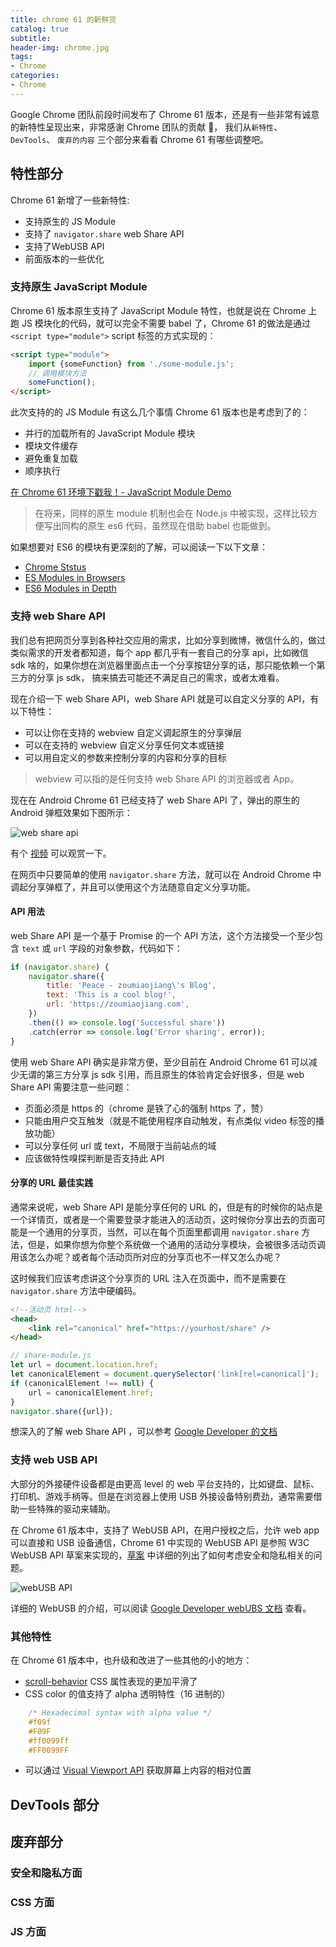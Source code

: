 ```yaml
---
title: chrome 61 的新鲜货
catalog: true
subtitle:
header-img: chrome.jpg
tags:
- Chrome
categories:
- Chrome
---
```


Google Chrome 团队前段时间发布了 Chrome 61 版本，还是有一些非常有诚意的新特性呈现出来，非常感谢 Chrome 团队的贡献 🙏， 我们从`新特性`、`DevTools`、 `废弃的内容` 三个部分来看看 Chrome 61 有哪些调整吧。

## 特性部分

Chrome 61 新增了一些新特性:

* 支持原生的 JS Module
* 支持了 `navigator.share` web Share API
* 支持了WebUSB API
* 前面版本的一些优化

### 支持原生 JavaScript Module

Chrome 61 版本原生支持了 JavaScript Module 特性，也就是说在 Chrome 上跑 JS 模块化的代码，就可以完全不需要 babel 了，Chrome 61 的做法是通过 `<script type="module">` script 标签的方式实现的：

```html
<script type="module">
    import {someFunction} from './some-module.js';
    // 调用模块方法
    someFunction();
</script>
```

此次支持的的 JS Module 有这么几个事情 Chrome 61 版本也是考虑到了的：

* 并行的加载所有的 JavaScript Module 模块
* 模块文件缓存
* 避免重复加载
* 顺序执行

[在 Chrome 61 环境下戳我！- JavaScript Module Demo](/demo/chrome/61/js-module/index.html)

> 在将来，同样的原生 module 机制也会在 Node.js 中被实现，这样比较方便写出同构的原生 es6 代码，虽然现在借助 babel 也能做到。

如果想要对 ES6 的模块有更深刻的了解，可以阅读一下以下文章：

* [Chrome Ststus](https://www.chromestatus.com/feature/5365692190687232)
* [ES Modules in Browsers](https://jakearchibald.com/2017/es-modules-in-browsers/)
* [ES6 Modules in Depth](https://ponyfoo.com/articles/es6-modules-in-depth)

### 支持 web Share API

我们总有把网页分享到各种社交应用的需求，比如分享到微博，微信什么的，做过类似需求的开发者都知道，每个 app 都几乎有一套自己的分享 api，比如微信 sdk 啥的，如果你想在浏览器里面点击一个分享按钮分享的话，那只能依赖一个第三方的分享 js sdk， 搞来搞去可能还不满足自己的需求，或者太难看。

现在介绍一下 web Share API，web Share API 就是可以自定义分享的 API，有以下特性：

* 可以让你在支持的 webview 自定义调起原生的分享弹层
* 可以在支持的 webview 自定义分享任何文本或链接
* 可以用自定义的参数来控制分享的内容和分享的目标

> webview 可以指的是任何支持 web Share API 的浏览器或者 App。

现在在 Android Chrome 61 已经支持了 web Share API 了，弹出的原生的 Android 弹框效果如下图所示：

<img src="https://user-images.githubusercontent.com/3365978/31727693-d862cc5c-b3ef-11e7-9ef8-c13d126df789.png" alt="web share api" style="border:none;"/>

有个 [视频](https://www.youtube.com/watch?v=2vJm1Gfn0ng) 可以观赏一下。

在网页中只要简单的使用 `navigator.share` 方法，就可以在 Android Chrome 中调起分享弹框了，并且可以使用这个方法随意自定义分享功能。

#### API 用法

web Share API 是一个基于 Promise 的一个 API 方法，这个方法接受一个至少包含 `text` 或 `url` 字段的对象参数，代码如下：

```js
if (navigator.share) {
    navigator.share({
        title: 'Peace - zoumiaojiang\'s Blog',
        text: 'This is a cool blog!',
        url: 'https://zoumiaojiang.com',
    })
    .then(() => console.log('Successful share'))
    .catch(error => console.log('Error sharing', error));
}
```

使用 web Share API 确实是非常方便，至少目前在 Android Chrome 61 可以减少无谓的第三方分享 js sdk 引用，而且原生的体验肯定会好很多，但是 web Share API 需要注意一些问题：

* 页面必须是 https 的（chrome 是铁了心的强制 https 了，赞）
* 只能由用户交互触发（就是不能使用程序自动触发，有点类似 video 标签的播放功能）
* 可以分享任何 url 或 text，不局限于当前站点的域
* 应该做特性嗅探判断是否支持此 API

#### 分享的 URL 最佳实践

通常来说呢，web Share API 是能分享任何的 URL 的，但是有的时候你的站点是一个详情页，或者是一个需要登录才能进入的活动页，这时候你分享出去的页面可能是一个通用的分享页，当然，可以在每个页面里都调用 `navigator.share` 方法，但是，如果你想为你整个系统做一个通用的活动分享模块，会被很多活动页调用该怎么办呢？或者每个活动页所对应的分享页也不一样又怎么办呢？

这时候我们应该考虑讲这个分享页的 URL 注入在页面中，而不是需要在 `navigator.share` 方法中硬编码。

```html
<!--活动页 html-->
<head>
    <link rel="canonical" href="https://yourhost/share" />
</head>
```

```js
// share-module.js
let url = document.location.href;
let canonicalElement = document.querySelector('link[rel=canonical]');
if (canonicalElement !== null) {
    url = canonicalElement.href;
}
navigator.share({url});
```

想深入的了解 web Share API ，可以参考 [Google Developer 的文档](https://developers.google.com/web/updates/2016/09/navigator-share)

### 支持 web USB API

大部分的外接硬件设备都是由更高 level 的 web 平台支持的，比如键盘、鼠标、打印机、游戏手柄等。但是在浏览器上使用 USB 外接设备特别费劲，通常需要借助一些特殊的驱动来辅助。

在 Chrome 61 版本中，支持了 WebUSB API，在用户授权之后，允许 web app 可以直接和 USB 设备通信，Chrome 61 中实现的 WebUSB API 是参照 W3C WebUSB API 草案来实现的，[草案](https://wicg.github.io/webusb/) 中详细的列出了如何考虑安全和隐私相关的问题。

<img src="https://user-images.githubusercontent.com/3365978/31731511-ebc041c0-b3fa-11e7-83bf-0ef0a0563e45.png" alt="webUSB API"  style="border:none;"/>

详细的 WebUSB 的介绍，可以阅读 [Google Developer webUBS 文档](https://developers.google.com/web/updates/2016/03/access-usb-devices-on-the-web) 查看。

### 其他特性

在 Chrome 61 版本中，也升级和改进了一些其他的小的地方：

* [scroll-behavior](https://drafts.csswg.org/cssom-view/#smooth-scrolling) CSS 属性表现的更加平滑了
* CSS color 的值支持了 alpha 透明特性（16 进制的）

```css
    /* Hexadecimal syntax with alpha value */
    #f09f
    #F09F
    #ff0099ff
    #FF0099FF
```

* 可以通过 [Visual Viewport API](https://developers.google.com/web/updates/2017/09/visual-viewport-api) 获取屏幕上内容的相对位置

## DevTools 部分

## 废弃部分

### 安全和隐私方面

### CSS 方面

### JS 方面
